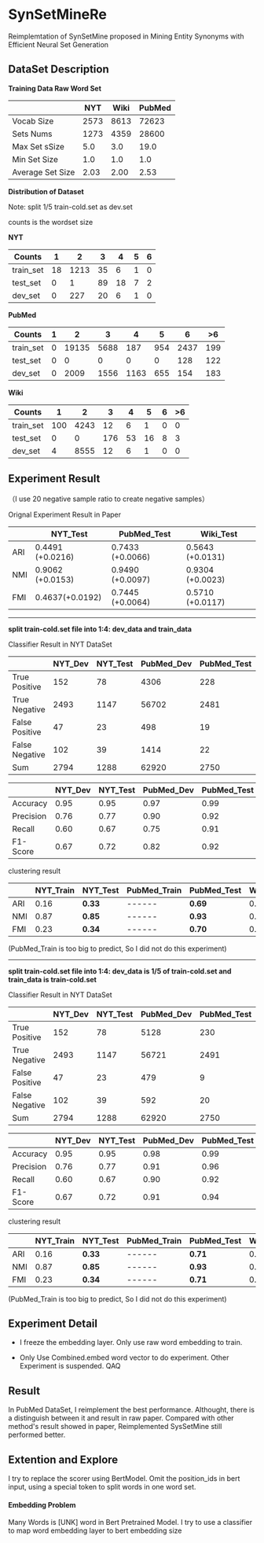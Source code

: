 # SynSetMineRe
Reimplemtation of SynSetMine proposed in Mining Entity Synonyms with Efficient Neural Set Generation


## DataSet Description

**Training Data Raw Word Set**

|                  | NYT  | Wiki | PubMed |
| ---------------- | ---- | ---- | ------ |
| Vocab Size       | 2573 | 8613 | 72623  |
| Sets Nums        | 1273 | 4359 | 28600  |
| Max Set sSize    | 5.0  | 3.0  | 19.0   |
| Min Set Size     | 1.0  | 1.0  | 1.0    |
| Average Set Size | 2.03 | 2.00 | 2.53   |



**Distribution of Dataset**

Note:  split 1/5 train-cold.set  as dev.set

counts is the wordset size

**NYT**

| Counts    | 1                     | 2 | 3 | 4 | 5 | 6 |
| --------- | ------------------------------------- | ---- | ---- | ---- | ---- |---- |
| train_set | 18 | 1213 | 35 | 6 | 1 |0|
| test_set  | 0    | 1 | 89 | 18 | 7 |2|
| dev_set   | 0         | 227 | 20 | 6 | 1 |0|



**PubMed**


| Counts    | 1    | 2    | 3    | 4    | 5    | 6    | >6|
| --------- | ---- | ---- | ---- | ---- | ---- | ---- |  ---- |
| train_set | 0   | 19135 | 5688   | 187    | 954   | 2437   | 199    |
| test_set  | 0    | 0    | 0   | 0  | 0   | 128    | 122    |
| dev_set   | 0    | 2009  | 1556   |   1163  | 655    | 154    | 183    |



**Wiki**


| Counts    | 1    | 2    | 3    | 4    | 5    | 6    | >6|
| --------- | ---- | ---- | ---- | ---- | ---- | ---- |  ---- |
| train_set | 100   | 4243 | 12   | 6    | 1    | 0    | 0    |
| test_set  | 0    | 0    | 176   | 53   | 16    | 8    | 3    |
| dev_set   | 4    | 8555  | 12   | 6    | 1    | 0    | 0    |



## Experiment Result

（I use 20 negative sample ratio to create negative samples）

Orignal Experiment Result in Paper

|      | NYT_Test         | PubMed_Test      | Wiki_Test        |
| ---- | ---------------- | ---------------- | ---------------- |
| ARI  | 0.4491 (+0.0216) | 0.7433 (+0.0066) | 0.5643 (+0.0131) |
| NMI  | 0.9062 (+0.0153) | 0.9490 (+0.0097) | 0.9304 (+0.0023) |
| FMI  | 0.4637(+0.0192)  | 0.7445 (+0.0064) | 0.5710 (+0.0117) |



---

**split train-cold.set file into 1:4: dev_data and train_data**

Classifier Result in NYT DataSet

|                | NYT_Dev | NYT_Test | PubMed_Dev | PubMed_Test | Wiki_Dev | Wiki_Test |
| -------------- | ----------- | ------------ | ---- | ---- | ---- | ---- |
| True Positive  | 152 | 78 | 4306 | 228 |  638  |206|
| True Negative  | 2493 | 1147 | 56702 | 2481 |  8616   |2532|
| False Positive | 47 | 23 | 498 | 19 |   94  |28|
| False Negative | 102 | 39 | 1414 | 22 |   233   |50|
| Sum | 2794 | 1288 | 62920 | 2750 | 9581 |2816|



|                | NYT_Dev | NYT_Test | PubMed_Dev | PubMed_Test | Wiki_Dev |Wiki_Test|
| -------------- | ----------- | ------------ | ---- | ---- | ---- | ---- |
| Accuracy | 0.95 | 0.95 | 0.97 | 0.99 | 0.97 |0.97|
| Precision | 0.76 | 0.77 | 0.90 | 0.92 | 0.85 |0.88|
| Recall | 0.60 | 0.67 | 0.75 | 0.91 | 0.77 |0.80|
| F1-Score | 0.67 | 0.72 | 0.82 | 0.92 | 0.81 |0.84|



clustering result

|      | NYT_Train |    NYT_Test  | PubMed_Train |PubMed_Test | Wiki_Train| Wiki_Test |
| ---- | --------- | ---- | ---- | ---- | ----|-----|
| ARI | 0.16 | **0.33** | ------ | **0.69** |0.06| **0.40** |
| NMI | 0.87 | **0.85** | ------ | **0.93** |0.83| **0.88** |
| FMI | 0.23 | **0.34** | ------       | **0.70** |0.12|**0.43**|

(PubMed_Train is too big to predict, So I did not do this experiment)



---

**split train-cold.set file into 1:4: dev_data is 1/5 of train-cold.set and train_data is train-cold.set**

Classifier Result in NYT DataSet

|                | NYT_Dev | NYT_Test | PubMed_Dev | PubMed_Test | Wiki_Dev | Wiki_Test |
| -------------- | ------- | -------- | ---------- | ----------- | -------- | --------- |
| True Positive  | 152     | 78       | 5128       | 230         | 638      | 206       |
| True Negative  | 2493    | 1147     | 56721      | 2491        | 8616     | 2532      |
| False Positive | 47      | 23       | 479        | 9           | 94       | 28        |
| False Negative | 102     | 39       | 592        | 20          | 233      | 50        |
| Sum            | 2794    | 1288     | 62920      | 2750        | 9581     | 2816      |



|           | NYT_Dev | NYT_Test | PubMed_Dev | PubMed_Test | Wiki_Dev | Wiki_Test |
| --------- | ------- | -------- | ---------- | ----------- | -------- | --------- |
| Accuracy  | 0.95    | 0.95     | 0.98       | 0.99        | 0.97     | 0.97      |
| Precision | 0.76    | 0.77     | 0.91       | 0.96        | 0.85     | 0.88      |
| Recall    | 0.60    | 0.67     | 0.90       | 0.92        | 0.77     | 0.80      |
| F1-Score  | 0.67    | 0.72     | 0.91       | 0.94        | 0.81     | 0.84      |



clustering result

|      | NYT_Train | NYT_Test | PubMed_Train | PubMed_Test | Wiki_Train | Wiki_Test |
| ---- | --------- | -------- | ------------ | ----------- | ---------- | --------- |
| ARI  | 0.16      | **0.33** | ------       | **0.71**    | 0.06       | **0.40**  |
| NMI  | 0.87      | **0.85** | ------       | **0.93**    | 0.83       | **0.88**  |
| FMI  | 0.23      | **0.34** | ------       | **0.71**    | 0.12       | **0.43**  |

(PubMed_Train is too big to predict, So I did not do this experiment)



## Experiment Detail

- I freeze the embedding layer. Only use raw word embedding to train.

- Only Use Combined.embed word vector to do experiment. Other Experiment is suspended. QAQ

  

## Result

In PubMed DataSet, I reimplement the best performance. Althought, there is a distinguish between it and result in raw paper. Compared with other method's result showed in paper, Reimplemented SysSetMine still performed better.









## Extention and Explore

I try to replace the scorer using BertModel. Omit the position_ids in bert input, using a special token to split words in one word set.



#### Embedding Problem

Many Words is [UNK] word in Bert Pretrained Model.  I try to use a classifier to map word embedding layer to bert embedding size
